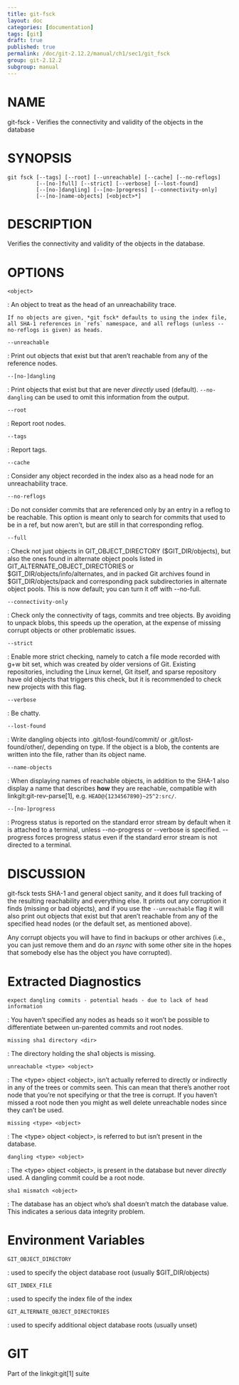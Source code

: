 ```yaml
---
title: git-fsck
layout: doc
categories: [documentation]
tags: [git]
draft: true
published: true
permalink: /doc/git-2.12.2/manual/ch1/sec1/git_fsck
group: git-2.12.2
subgroup: manual
---
```


NAME
====

git-fsck - Verifies the connectivity and validity of the objects in the database

SYNOPSIS
========

    git fsck [--tags] [--root] [--unreachable] [--cache] [--no-reflogs]
             [--[no-]full] [--strict] [--verbose] [--lost-found]
             [--[no-]dangling] [--[no-]progress] [--connectivity-only]
             [--[no-]name-objects] [<object>*]

DESCRIPTION
===========

Verifies the connectivity and validity of the objects in the database.

OPTIONS
=======

`<object>`

:   An object to treat as the head of an unreachability trace.

    If no objects are given, *git fsck* defaults to using the index file, all SHA-1 references in `refs` namespace, and all reflogs (unless --no-reflogs is given) as heads.

`--unreachable`

:   Print out objects that exist but that aren’t reachable from any of the reference nodes.

`--[no-]dangling`

:   Print objects that exist but that are never *directly* used (default). `--no-dangling` can be used to omit this information from the output.

`--root`

:   Report root nodes.

`--tags`

:   Report tags.

`--cache`

:   Consider any object recorded in the index also as a head node for an unreachability trace.

`--no-reflogs`

:   Do not consider commits that are referenced only by an entry in a reflog to be reachable. This option is meant only to search for commits that used to be in a ref, but now aren’t, but are still in that corresponding reflog.

`--full`

:   Check not just objects in GIT\_OBJECT\_DIRECTORY ($GIT\_DIR/objects), but also the ones found in alternate object pools listed in GIT\_ALTERNATE\_OBJECT\_DIRECTORIES or $GIT\_DIR/objects/info/alternates, and in packed Git archives found in $GIT\_DIR/objects/pack and corresponding pack subdirectories in alternate object pools. This is now default; you can turn it off with --no-full.

`--connectivity-only`

:   Check only the connectivity of tags, commits and tree objects. By avoiding to unpack blobs, this speeds up the operation, at the expense of missing corrupt objects or other problematic issues.

`--strict`

:   Enable more strict checking, namely to catch a file mode recorded with g+w bit set, which was created by older versions of Git. Existing repositories, including the Linux kernel, Git itself, and sparse repository have old objects that triggers this check, but it is recommended to check new projects with this flag.

`--verbose`

:   Be chatty.

`--lost-found`

:   Write dangling objects into .git/lost-found/commit/ or .git/lost-found/other/, depending on type. If the object is a blob, the contents are written into the file, rather than its object name.

`--name-objects`

:   When displaying names of reachable objects, in addition to the SHA-1 also display a name that describes **how** they are reachable, compatible with linkgit:git-rev-parse\[1\], e.g. `HEAD@{1234567890}~25^2:src/`.

`--[no-]progress`

:   Progress status is reported on the standard error stream by default when it is attached to a terminal, unless --no-progress or --verbose is specified. --progress forces progress status even if the standard error stream is not directed to a terminal.

DISCUSSION
==========

git-fsck tests SHA-1 and general object sanity, and it does full tracking of the resulting reachability and everything else. It prints out any corruption it finds (missing or bad objects), and if you use the `--unreachable` flag it will also print out objects that exist but that aren’t reachable from any of the specified head nodes (or the default set, as mentioned above).

Any corrupt objects you will have to find in backups or other archives (i.e., you can just remove them and do an *rsync* with some other site in the hopes that somebody else has the object you have corrupted).

Extracted Diagnostics
=====================

`expect dangling commits - potential heads - due to lack of head information`

:   You haven’t specified any nodes as heads so it won’t be possible to differentiate between un-parented commits and root nodes.

`missing sha1 directory <dir>`

:   The directory holding the sha1 objects is missing.

`unreachable <type> <object>`

:   The &lt;type&gt; object &lt;object&gt;, isn’t actually referred to directly or indirectly in any of the trees or commits seen. This can mean that there’s another root node that you’re not specifying or that the tree is corrupt. If you haven’t missed a root node then you might as well delete unreachable nodes since they can’t be used.

`missing <type> <object>`

:   The &lt;type&gt; object &lt;object&gt;, is referred to but isn’t present in the database.

`dangling <type> <object>`

:   The &lt;type&gt; object &lt;object&gt;, is present in the database but never *directly* used. A dangling commit could be a root node.

`sha1 mismatch <object>`

:   The database has an object who’s sha1 doesn’t match the database value. This indicates a serious data integrity problem.

Environment Variables
=====================

`GIT_OBJECT_DIRECTORY`

:   used to specify the object database root (usually $GIT\_DIR/objects)

`GIT_INDEX_FILE`

:   used to specify the index file of the index

`GIT_ALTERNATE_OBJECT_DIRECTORIES`

:   used to specify additional object database roots (usually unset)

GIT
===

Part of the linkgit:git\[1\] suite
